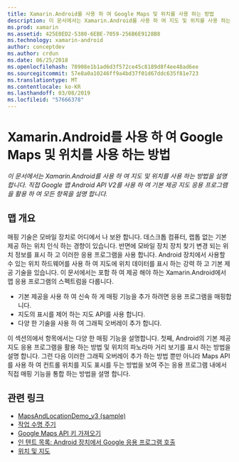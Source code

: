 ```yaml
---
title: Xamarin.Android를 사용 하 여 Google Maps 및 위치를 사용 하는 방법
description: 이 문서에서는 Xamarin.Android를 사용 하 여 지도 및 위치를 사용 하는 방법을 설명 합니다. 직접 Google 맵 Android API V2를 사용 하 여 기본 제공 지도 응용 프로그램을 활용 하 여 모든 항목을 설명 합니다.
ms.prod: xamarin
ms.assetid: 425E0ED2-5380-6EBE-7059-256B6E9128B8
ms.technology: xamarin-android
author: conceptdev
ms.author: crdun
ms.date: 06/25/2018
ms.openlocfilehash: 78908e1b1ad6d3f572ce45c8189d8f4ee48ad6ee
ms.sourcegitcommit: 57e8a0a10246ff9a4bd37f01d67ddc635f81e723
ms.translationtype: MT
ms.contentlocale: ko-KR
ms.lasthandoff: 03/08/2019
ms.locfileid: "57666378"
---
```

# <a name="how-to-use-google-maps-and-location-with-xamarinandroid"></a>Xamarin.Android를 사용 하 여 Google Maps 및 위치를 사용 하는 방법

_이 문서에서는 Xamarin.Android를 사용 하 여 지도 및 위치를 사용 하는 방법을 설명 합니다. 직접 Google 맵 Android API V2를 사용 하 여 기본 제공 지도 응용 프로그램을 활용 하 여 모든 항목을 설명 합니다._

## <a name="maps-overview"></a>맵 개요

매핑 기술은 모바일 장치로 어디에서 나 보완 합니다. 데스크톱 컴퓨터, 랩톱 없는 기본 제공 하는 위치 인식 하는 경향이 있습니다. 반면에 모바일 장치 장치 찾기 변경 되는 위치 정보를 표시 하 고 이러한 응용 프로그램을 사용 합니다. Android 장치에서 사용할 수 있는 위치 하드웨어를 사용 하 여 지도에 위치 데이터를 표시 하는 강력 하 고 기본 제공 기술을 있습니다. 이 문서에서는 포함 하 여 제공 해야 하는 Xamarin.Android에서 맵 응용 프로그램의 스펙트럼을 다룹니다. 

-  기본 제공을 사용 하 여 신속 하 게 매핑 기능을 추가 하려면 응용 프로그램을 매핑합니다.
-  지도의 표시를 제어 하는 지도 API를 사용 합니다.
-  다양 한 기술을 사용 하 여 그래픽 오버레이 추가 합니다.

이 섹션의에서 항목에서는 다양 한 매핑 기능을 설명합니다.
첫째, Android의 기본 제공 지도 응용 프로그램을 활용 하는 방법 및 위치의 파노라마 거리 보기를 표시 하는 방법을 설명 합니다. 그런 다음 이러한 그래픽 오버레이 추가 하는 방법 뿐만 아니라 Maps API를 사용 하 여 컨트롤 위치를 지도 표시를 두는 방법을 보여 주는 응용 프로그램 내에서 직접 매핑 기능을 통합 하는 방법을 설명 합니다.


## <a name="related-links"></a>관련 링크

- [MapsAndLocationDemo_v3 (sample)](https://developer.xamarin.com/samples/monodroid/MapsAndLocationDemo_v3/)
- [작업 수명 주기](~/android/app-fundamentals/activity-lifecycle/index.md)
- [Google Maps API 키 가져오기](~/android/platform/maps-and-location/maps/obtaining-a-google-maps-api-key.md)
- [인 텐트 목록: Android 장치에서 Google 응용 프로그램 호출](https://developer.android.com/guide/appendix/g-app-intents.html)
- [위치 및 지도](https://developer.android.com/guide/topics/location/index.html)
